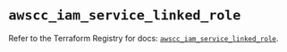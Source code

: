 # `awscc_iam_service_linked_role`

Refer to the Terraform Registry for docs: [`awscc_iam_service_linked_role`](https://registry.terraform.io/providers/hashicorp/awscc/0.70.0/docs/resources/iam_service_linked_role).
